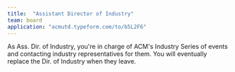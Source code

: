```yaml
---
title:  "Assistant Director of Industry"
team: board
application: "acmutd.typeform.com/to/b5L2F6"
---
```

As Ass. Dir. of Industry, you're in charge of ACM's Industry Series of events and contacting industry representatives for them. You will eventually replace the Dir. of Industry when they leave.